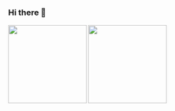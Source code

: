 ### Hi there 👋

<div>
  <img align="left" height="160px" src="https://github-readme-stats.vercel.app/api?username=xwnwho&show_icons=true&theme=dracula" />
  <img height="160px" src="https://github-readme-stats.vercel.app/api/top-langs/?username=xwnwho&show_icons=true&layout=compact&theme=dracula"/>
</div>



<!--
**xwnwho/xwnwho** is a ✨ _special_ ✨ repository because its `README.md` (this file) appears on your GitHub profile.

Here are some ideas to get you started:

- 🔭 I’m currently working on ...
- 🌱 I’m currently learning ...
- 👯 I’m looking to collaborate on ...
- 🤔 I’m looking for help with ...
- 💬 Ask me about ...
- 📫 How to reach me: ...
- 😄 Pronouns: ...
- ⚡ Fun fact: ...
-->

